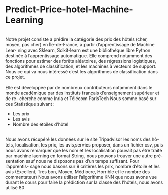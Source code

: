 # Predict-Price-hotel-Machine-Learning
<br>Notre projet consiste a prédire la catégorie des prix des hôtels (cher, moyen, pas cher) en Île-de-France, à partir d’apprentissage de Machine Lear- ning avec Sklearn, Scikit-learn est une bibliothèque libre Python destinée à l’apprentissage automatique. Elle comprend notamment des fonctions pour estimer des forêts aléatoires, des régressions logistiques, des algorithmes de classification, et les machines à vecteurs de support. Nous ce qui va nous intéressé c’est les algorithmes de classification dans ce projet.</br>
<br>Elle est développée par de nombreux contributeurs notamment dans le monde académique par des instituts français d’enseignement supérieur et de re- cherche comme Inria et Télécom ParisTech
Nous somme basé sur ces Statistique suivant :</br>
<ul>
	<li>Les prix</li>
	<li>Les avis</li>
	<li>Nombre des étoiles d’hôtel</li>
</ul>
	
	
	
<br>Nous avons récupéré les données sur le site Tripadvisor les noms des hô- tels, localisation, les prix, les avis,servies proposer, dans un fichier csv, puis nous avons remarquer que les nom et les localisation pouvait pas être traité par machine laerning en format String, nous pouvons trouver une autre pré- sentation sauf nous ne disposons pas d’un temps suffisant. Pour l’apprentis- sage nous basons sur 9 critères les prix, nombre d’étoile et les avis (Excellent, Très bon, Moyen, Médiocre, Horrible et le nombre des commentateur)
Nous avons utiliser l’algorithme KNN que nous avons vue durant le cours pour faire la prédiction sur la classe des l’hôtels, nous avons utilisé 80</br>
